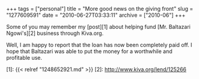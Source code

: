 +++
tags = ["personal"]
title = "More good news on the giving front"
slug = "1277609591"
date = "2010-06-27T03:33:11"
archive = ["2010-06"]
+++

Some of you may remember my [post][1] about helping fund [Mr. Baltazari
Ngowi's][2] business through Kiva.org.

Well, I am happy to report that the loan has now been completely paid off.
I hope that Baltazari was able to put the money for a worthwhile and
profitable use.

[1]: {{< relref "1248652921.md" >}}
[2]: http://www.kiva.org/lend/125266

